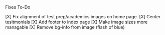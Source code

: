 
Fixes To-Do

[X] Fix alignment of test prep/academics images on home page.
[X] Center tesitmonials
[X] Add footer to index page
[X] Make image sizes more managable
[X] Remove bg-info from image (flash of blue)